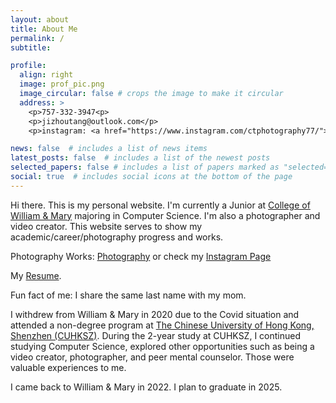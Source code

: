 ```yaml
---
layout: about
title: About Me
permalink: /
subtitle: 

profile:
  align: right
  image: prof_pic.png
  image_circular: false # crops the image to make it circular
  address: >
    <p>757-332-3947<p>
    <p>jizhoutang@outlook.com</p>
    <p>instagram: <a href="https://www.instagram.com/ctphotography77/">@ctphotography77</a></p>

news: false  # includes a list of news items
latest_posts: false  # includes a list of the newest posts
selected_papers: false # includes a list of papers marked as "selected={true}"
social: true  # includes social icons at the bottom of the page
---
```

Hi there. This is my personal website. I'm currently a Junior at <a href='https://www.wm.edu/'>College of William & Mary</a> majoring in Computer Science. 
I'm also a photographer and video creator. 
This website serves to show my academic/career/photography progress and works.

Photography Works: [Photography](/photography) or check my [Instagram Page](https://www.instagram.com/ctphotography77/)

My <a href="/assets/pdf/Colin_Tang_Resume.pdf" target="_blank">Resume</a>.

Fun fact of me: 
I share the same last name with my mom.

I withdrew from William & Mary in 2020 due to the Covid situation and attended a non-degree program at [The Chinese University of Hong Kong, Shenzhen (CUHKSZ)](https://www.cuhk.edu.cn/en). During the 2-year study at CUHKSZ, I continued studying Computer Science, explored other opportunities such as being a video creator, photographer, and peer mental counselor. Those were valuable experiences to me.

I came back to William & Mary in 2022. I plan to graduate in 2025.

<!-- Write your biography here. Tell the world about yourself. Link to your favorite [subreddit](http://wm.edu). You can put a picture in, too. The code is already in, just name your picture `prof_pic.jpg` and put it in the `img/` folder. -->

<!-- Put your address / P.O. box / other info right below your picture. You can also disable any of these elements by editing `profile` property of the YAML header of your `_pages/about.md`. Edit `_bibliography/papers.bib` and Jekyll will render your [publications page](/al-folio/publications/) automatically. -->

<!-- Link to your social media connections, too. This theme is set up to use [Font Awesome icons](http://fortawesome.github.io/Font-Awesome/) and [Academicons](https://jpswalsh.github.io/academicons/), like the ones below. Add your Facebook, Twitter, LinkedIn, Google Scholar, or just disable all of them. -->
